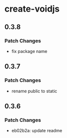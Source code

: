 # create-voidjs

## 0.3.8

### Patch Changes

- fix package name

## 0.3.7

### Patch Changes

- rename public to static

## 0.3.6

### Patch Changes

- eb02b2a: update readme
